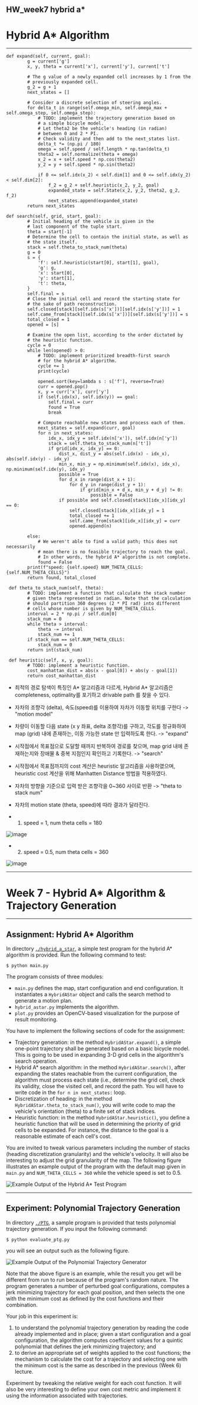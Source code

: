 ## HW_week7 hybrid a*

# Hybrid A* Algorithm
---

    def expand(self, current, goal):
            g = current['g']
            x, y, theta = current['x'], current['y'], current['t']

            # The g value of a newly expanded cell increases by 1 from the
            # previously expanded cell.
            g_2 = g + 1
            next_states = []

            # Consider a discrete selection of steering angles.
            for delta_t in range(self.omega_min, self.omega_max + self.omega_step, self.omega_step):
                # TODO: implement the trajectory generation based on
                # a simple bicycle model.
                # Let theta2 be the vehicle's heading (in radian)
                # between 0 and 2 * PI.
                # Check validity and then add to the next_states list.
                delta_t *= (np.pi / 180)
                omega = self.speed / self.length * np.tan(delta_t)
                theta2 = self.normalize(theta + omega)
                x_2 = x + self.speed * np.cos(theta2)
                y_2 = y + self.speed * np.sin(theta2)

                if 0 <= self.idx(x_2) < self.dim[1] and 0 <= self.idx(y_2) < self.dim[2]:
                    f_2 = g_2 + self.heuristic(x_2, y_2, goal)
                    expanded_state = self.State(x_2, y_2, theta2, g_2, f_2)
                    next_states.append(expanded_state)
            return next_states

    def search(self, grid, start, goal):
            # Initial heading of the vehicle is given in the
            # last component of the tuple start.
            theta = start[-1]
            # Determine the cell to contain the initial state, as well as
            # the state itself.
            stack = self.theta_to_stack_num(theta)
            g = 0
            s = {
                'f': self.heuristic(start[0], start[1], goal),
                'g': g,
                'x': start[0],
                'y': start[1],
                't': theta,
            }
            self.final = s
            # Close the initial cell and record the starting state for
            # the sake of path reconstruction.
            self.closed[stack][self.idx(s['x'])][self.idx(s['y'])] = 1
            self.came_from[stack][self.idx(s['x'])][self.idx(s['y'])] = s
            total_closed = 1
            opened = [s]

            # Examine the open list, according to the order dictated by
            # the heuristic function.
            cycle = 0
            while len(opened) > 0:
                # TODO: implement prioritized breadth-first search
                # for the hybrid A* algorithm.
                cycle += 1
                print(cycle)

                opened.sort(key=lambda s : s['f'], reverse=True)
                curr = opened.pop()
                x, y = curr['x'], curr['y']
                if (self.idx(x), self.idx(y)) == goal:
                    self.final = curr
                    found = True
                    break

                # Compute reachable new states and process each of them.
                next_states = self.expand(curr, goal)
                for n in next_states:
                    idx_x, idx_y = self.idx(n['x']), self.idx(n['y'])
                    stack = self.theta_to_stack_num(n['t'])
                    if grid[idx_x, idx_y] == 0:
                        dist_x, dist_y = abs(self.idx(x) - idx_x), abs(self.idx(y) - idx_y)
                        min_x, min_y = np.minimum(self.idx(x), idx_x), np.minimum(self.idx(y), idx_y)
                        possible = True
                        for d_x in range(dist_x + 1):
                            for d_y in range(dist_y + 1):
                                if grid[min_x + d_x, min_y + d_y] != 0:
                                    possible = False
                        if possible and self.closed[stack][idx_x][idx_y] == 0:
                            self.closed[stack][idx_x][idx_y] = 1
                            total_closed += 1
                            self.came_from[stack][idx_x][idx_y] = curr
                            opened.append(n)

            else:
                # We weren't able to find a valid path; this does not necessarily
                # mean there is no feasible trajectory to reach the goal.
                # In other words, the hybrid A* algorithm is not complete.
                found = False
            print(f"speed: {self.speed} NUM_THETA_CELLS: {self.NUM_THETA_CELLS}")
            return found, total_closed

     def theta_to_stack_num(self, theta):
            # TODO: implement a function that calculate the stack number
            # given theta represented in radian. Note that the calculation
            # should partition 360 degrees (2 * PI rad) into different
            # cells whose number is given by NUM_THETA_CELLS.
            interval = 2 * np.pi / self.dim[0]
            stack_num = 0
            while theta > interval:
                theta -= interval
                stack_num += 1
            if stack_num == self.NUM_THETA_CELLS:
                stack_num = 0
            return int(stack_num)
            
     def heuristic(self, x, y, goal):
            # TODO: implement a heuristic function.
            cost_manhattan_dist = abs(x - goal[0]) + abs(y - goal[1])
            return cost_manhattan_dist

- 최적의 경로 탐색이 특징인 A* 알고리즘과 다르게, Hybrid A* 알고리즘은 completeness, optimality를 포기하고 drivable path 를 찾을 수 있다.

- 자차의 조향각 (delta), 속도(speed)를 이용하여 자차가 이동할 위치를 구한다 -> "motion model"

- 차량이 이동할 다음 state (x y 좌표, delta 조향각)를 구하고, 각도를 정규화하여 map (grid) 내에 존재하는, 이동 가능한 state 만 입력하도록 한다. -> "expand"

- 시작점에서 목표점으로 도달할 때까지 반복하여 경로를 찾으며, map grid 내에 존재하는지와 장애물 & 중복 지점인지 확인하고 기록한다. -> "search" 

- 시작점에서 목표점까지의 cost 계산은 heuristic 알고리즘을 사용하였으며, heuristic cost 계산을 위해 Manhatten Distance 방법을 적용하였다. 

- 자차의 방향을 기준으로 입력 받은 조향각을 0~360 사이로 반환 -> "theta to stack num"

- 자차의 motion state (theta, speed)에 따라 결과가 달라진다.

- 1. speed = 1, num theta cells = 180


![image](https://user-images.githubusercontent.com/80089347/117464664-da236600-af8b-11eb-8a1e-5d16ec38130a.png)


- 2. speed = 0.5, num theta cells = 360


![image](https://user-images.githubusercontent.com/80089347/117464762-f1faea00-af8b-11eb-8f38-13046f4eb48f.png)



---

# Week 7 - Hybrid A* Algorithm & Trajectory Generation

---

[//]: # (Image References)
[has-example]: ./hybrid_a_star/has_example.png
[ptg-example]: ./PTG/ptg_example.png

## Assignment: Hybrid A* Algorithm

In directory [`./hybrid_a_star`](./hybrid_a_star), a simple test program for the hybrid A* algorithm is provided. Run the following command to test:

```
$ python main.py
```

The program consists of three modules:

* `main.py` defines the map, start configuration and end configuration. It instantiates a `HybridAStar` object and calls the search method to generate a motion plan.
* `hybrid_astar.py` implements the algorithm.
* `plot.py` provides an OpenCV-based visualization for the purpose of result monitoring.

You have to implement the following sections of code for the assignment:

* Trajectory generation: in the method `HybridAStar.expand()`, a simple one-point trajectory shall be generated based on a basic bicycle model. This is going to be used in expanding 3-D grid cells in the algorithm's search operation.
* Hybrid A* search algorithm: in the method `HybridAStar.search()`, after expanding the states reachable from the current configuration, the algorithm must process each state (i.e., determine the grid cell, check its validity, close the visited cell, and record the path. You will have to write code in the `for n in next_states:` loop.
* Discretization of heading: in the method `HybridAStar.theta_to_stack_num()`, you will write code to map the vehicle's orientation (theta) to a finite set of stack indices.
* Heuristic function: in the method `HybridAStar.heuristic()`, you define a heuristic function that will be used in determining the priority of grid cells to be expanded. For instance, the distance to the goal is a reasonable estimate of each cell's cost.

You are invited to tweak various parameters including the number of stacks (heading discretization granularity) and the vehicle's velocity. It will also be interesting to adjust the grid granularity of the map. The following figure illustrates an example output of the program with the default map given in `main.py` and `NUM_THETA_CELLS = 360` while the vehicle speed is set to 0.5.

![Example Output of the Hybrid A* Test Program][has-example]

---

## Experiment: Polynomial Trajectory Generation

In directory [`./PTG`](./PTG), a sample program is provided that tests polynomial trajectory generation. If you input the following command:

```
$ python evaluate_ptg.py
```

you will see an output such as the following figure.

![Example Output of the Polynomial Trajectory Generator][ptg-example]

Note that the above figure is an example, while the result you get will be different from run to run because of the program's random nature. The program generates a number of perturbed goal configurations, computes a jerk minimizing trajectory for each goal position, and then selects the one with the minimum cost as defined by the cost functions and their combination.

Your job in this experiment is:

1. to understand the polynomial trajectory generation by reading the code already implemented and in place; given a start configuration and a goal configuration, the algorithm computes coefficient values for a quintic polynomial that defines the jerk minimizing trajectory; and
2. to derive an appropriate set of weights applied to the cost functions; the mechanism to calculate the cost for a trajectory and selecting one with the minimum cost is the same as described in the previous (Week 6) lecture.

Experiment by tweaking the relative weight for each cost function. It will also be very interesting to define your own cost metric and implement it using the information associated with trajectories.
